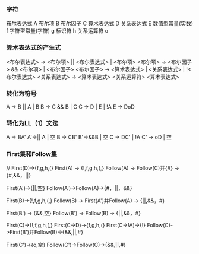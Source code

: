 ### 字符
布尔表达式		A
布尔项		    B
布尔因子		    C
算术表达式		D
关系表达式		E
数值型常量(实数)		f
字符型常量(字符)		g
标识符		        h
关系运算符            o      
### 算术表达式的产生式
<布尔表达式> -> <布尔项> || <布尔表达式> | <布尔项>
<布尔项> -> <布尔因子> && <布尔项> | <布尔因子>
<布尔因子> -> <算术表达式> | <关系表达式> | !<布尔表达式>
<关系表达式> -> <算术表达式> <关系运算符> <算术表达式>
### 转化为符号
A -> B || A | B
B -> C && B | C
C -> D | E | !A
E -> DoD
### 转化为LL（1）文法
A -> BA'
A'->|| A | 空
B -> CB'
B'->&&B | 空
C -> DC' | !A
C' -> oD | 空
### First集和Follow集
// First(D)->{f,g,h,(}
First(A) -> {!,f,g,h,(,}
Follow(A) -> Follow(C)并{#} -> {#,&&，||}

First(A')->{||,空}
Follow(A')->Follow(A)->{#，||，&&}

First(B)->{!,f,g,h,(,}
Follow(B) -> First(A')并Follow(A) -> {||,&&，#}

First(B') -> {&&,空}
Follow(B') -> Follow(B) -> {||,&&，#}

First(C)->{!,f,g,h,(,}
First(C->D)->{f,g,h,(}
First(C->!A)->{!}
Follow(C)->First(B')并Follow(B)->{&&,||,#}

First(C')->{o,空}
Follow(C')->Follow(C)->{&&,||,#}